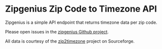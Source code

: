 # Zipgenius Zip Code to Timezone API

Zipgenius is a simple API endpoint that returns timezone data per zip code.

Please open issues in the [zipgenius Github project](https://www.github.com/andrewhao/zipgenius).

All data is courtesy of the [zip2timezone](https://sourceforge.net/projects/zip2timezone/files/) project on Sourceforge.
